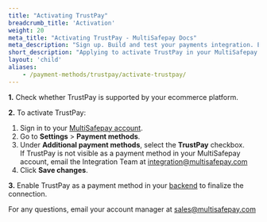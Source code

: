 ```yaml
---
title: "Activating TrustPay"
breadcrumb_title: 'Activation'
weight: 20
meta_title: "Activating TrustPay - MultiSafepay Docs"
meta_description: "Sign up. Build and test your payments integration. Explore our products and services. Use our API reference, SDKs, and wrappers. Get support."
short_description: "Applying to activate TrustPay in your MultiSafepay account"
layout: 'child'
aliases: 
    - /payment-methods/trustpay/activate-trustpay/
---
```


**1.** Check whether TrustPay is supported by your ecommerce platform.

**2.** To activate TrustPay:

1. Sign in to your [MultiSafepay account](https://merchant.multisafepay.com).
2. Go to **Settings** > **Payment methods**.
3. Under **Additional payment methods**, select the **TrustPay** checkbox.  
    If TrustPay is not visible as a payment method in your MultiSafepay account, email the Integration Team at <integration@multisafepay.com>
3. Click **Save changes**.  

**3.** Enable TrustPay as a payment method in your [backend](/getting-started/glossary/#backend) to finalize the connection.

For any questions, email your account manager at <sales@multisafepay.com>
